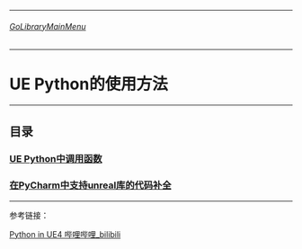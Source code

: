 ___________________________________________________________________________________________
###### [GoLibraryMainMenu](../_LibraryMainMenu_.md)
___________________________________________________________________________________________
# UE  Python的使用方法


___________________________________________________________________________________________


## 目录

### [UE Python中调用函数](./UE_Python/UE_Python01.md)

### [在PyCharm中支持unreal库的代码补全](./UE_Python/UE_Python02.md)

------

参考链接：

[ Python in UE4 哔哩哔哩_bilibili ](https://www.bilibili.com/video/BV1PE411d7z8/?spm_id_from=333.880.my_history.page.click&vd_source=9e1e64122d802b4f7ab37bd325a89e6c)
